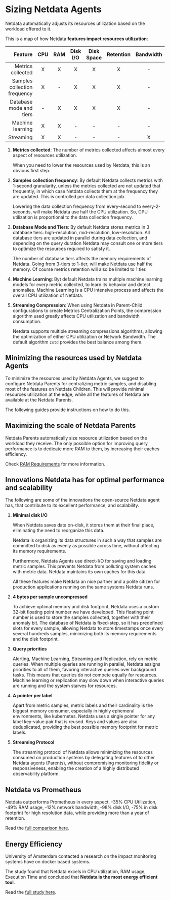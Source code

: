 # Sizing Netdata Agents

Netdata automatically adjusts its resources utilization based on the workload offered to it.

This is a map of how Netdata **features impact resources utilization**:

|                      Feature | CPU | RAM | Disk I/O | Disk Space | Retention | Bandwidth |
|-----------------------------:|:---:|:---:|:--------:|:----------:|:---------:|:---------:|
|            Metrics collected |  X  |  X  |    X     |     X      |     X     |     -     |
| Samples collection frequency |  X  |  -  |    X     |     X      |     X     |     -     |
|      Database mode and tiers |  -  |  X  |    X     |     X      |     X     |     -     |
|             Machine learning |  X  |  X  |    -     |     -      |     -     |     -     |
|                    Streaming |  X  |  X  |    -     |     -      |     -     |     X     |

1. **Metrics collected**: The number of metrics collected affects almost every aspect of resources utilization.

   When you need to lower the resources used by Netdata, this is an obvious first step.

2. **Samples collection frequency**: By default Netdata collects metrics with 1-second granularity, unless the metrics collected are not updated that frequently, in which case Netdata collects them at the frequency they are updated. This is controlled per data collection job.

   Lowering the data collection frequency from every-second to every-2-seconds, will make Netdata use half the CPU utilization. So, CPU utilization is proportional to the data collection frequency.

3. **Database Mode and Tiers**:  By default Netdata stores metrics in 3 database tiers: high-resolution, mid-resolution, low-resolution. All database tiers are updated in parallel during data collection, and depending on the query duration Netdata may consult one or more tiers to optimize the resources required to satisfy it.

   The number of database tiers affects the memory requirements of Netdata. Going from 3-tiers to 1-tier, will make Netdata use half the memory. Of course metrics retention will also be limited to 1 tier.

4. **Machine Learning**: Byt default Netdata trains multiple machine learning models for every metric collected, to learn its behavior and detect anomalies. Machine Learning is a CPU intensive process and affects the overall CPU utilization of Netdata.

5. **Streaming Compression**: When using Netdata in Parent-Child configurations to create Metrics Centralization Points, the compression algorithm used greatly affects CPU utilization and bandwidth consumption.

   Netdata supports multiple streaming compressions algorithms, allowing the optimization of either CPU utilization or Network Bandwidth. The default algorithm `zstd` provides the best balance among them.

## Minimizing the resources used by Netdata Agents

To minimize the resources used by Netdata Agents, we suggest to configure Netdata Parents for centralizing metric samples, and disabling most of the features on Netdata Children. This will provide minimal resources utilization at the edge, while all the features of Netdata are available at the Netdata Parents.

The following guides provide instructions on how to do this.

## Maximizing the scale of Netdata Parents

Netdata Parents automatically size resource utilization based on the workload they receive. The only possible option for improving query performance is to dedicate more RAM to them, by increasing their caches efficiency.

Check [RAM Requirements](Netdata-Agents-RAM-Requirements.md) for more information.

## Innovations Netdata has for optimal performance and scalability

The following are some of the innovations the open-source Netdata agent has, that contribute to its excellent performance, and scalability.

1. **Minimal disk I/O**

   When Netdata saves data on-disk, it stores them at their final place, eliminating the need to reorganize this data.

   Netdata is organizing its data structures in such a way that samples are committed to disk as evenly as possible across time, without affecting its memory requirements.

   Furthermore, Netdata Agents use direct-I/O for saving and loading metric samples. This prevents Netdata from polluting system caches with metric data. Netdata maintains its own caches for this data.

   All these features make Netdata an nice partner and a polite citizen for production applications running on the same systems Netdata runs.

2. **4 bytes per sample uncompressed**

   To achieve optimal memory and disk footprint, Netdata uses a custom 32-bit floating point number we have developed. This floating point number is used to store the samples collected, together with their anomaly bit. The database of Netdata is fixed-step, so it has predefined slots for every sample, allowing Netdata to store timestamps once every several hundreds samples, minimizing both its memory requirements and the disk footprint.

3. **Query priorities**

   Alerting, Machine Learning, Streaming and Replication, rely on metric queries. When multiple queries are running in parallel, Netdata assigns priorities to all of them, favoring interactive queries over background tasks. This means that queries do not compete equally for resources. Machine learning or replication may slow down when interactive queries are running and the system starves for resources.

4. **A pointer per label**

   Apart from metric samples, metric labels and their cardinality is the biggest memory consumer, especially in highly ephemeral environments, like kubernetes. Netdata uses a single pointer for any label key-value pair that is reused. Keys and values are also deduplicated, providing the best possible memory footprint for metric labels.

5. **Streaming Protocol**

   The streaming protocol of Netdata allows minimizing the resources consumed on production systems by delegating features of to other Netdata agents (Parents), without compromising monitoring fidelity or responsiveness, enabling the creation of a highly distributed observability platform.

## Netdata vs Prometheus

Netdata outperforms Prometheus in every aspect. -35% CPU Utilization, -49% RAM usage, -12% network bandwidth, -98% disk I/O, -75% in disk footprint for high resolution data, while providing more than a year of retention.

Read the [full comparison here](https://blog.netdata.cloud/netdata-vs-prometheus-performance-analysis/).

## Energy Efficiency

University of Amsterdam contacted a research on the impact monitoring systems have on docker based systems.

The study found that Netdata excels in CPU utilization, RAM usage, Execution Time and concluded that **Netdata is the most energy efficient tool**.

Read the [full study here](https://www.ivanomalavolta.com/files/papers/ICSOC_2023.pdf).

